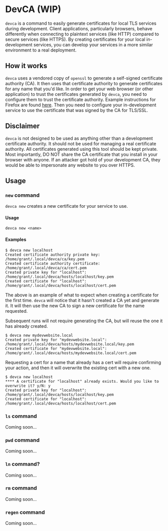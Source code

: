 # DevCA (WIP)

`devca` is a command to easily generate certificates for local TLS services during development. Client applications, particularly browsers, behave differently when connecting to plaintext services (like HTTP) compared to secure services (like HTTPS). By creating certificates for your local in-development services, you can develop your services in a more similar environment to a real deployment.

## How it works

`devca` uses a vendored copy of `openssl` to generate a self-signed certificate authority (CA). It then uses that certificate authority to generate certificates for any name that you'd like. In order to get your web browser (or other application) to trust the certificates generated by `devca`, you need to configure them to trust the certificate authority. Example instructions for Firefox are found [here](./firefox-ca-install.md). Then you need to configure your in-development service to use the certificate that was signed by the CA for TLS/SSL.

## Disclaimer

`devca` is not designed to be used as anything other than a development certificate authority. It should not be used for managing a real certificate authority. All certificates generated using this tool should be kept private. Most importantly, DO NOT share the CA certificate that you install in your browser with anyone. If an attacker got hold of your development CA, they would be able to impersonate any website to you over HTTPS.

## Usage

### `new` command
`devca new` creates a new certificate for your service to use.

#### Usage
```
devca new <name>
```

#### Examples
```
$ devca new localhost
Created certificate authority private key: /home/grant/.local/devca/ca/key.pem
Created certificate authority certificate: /home/grant/.local/devca/ca/cert.pem
Created private key for "localhost": /home/grant/.local/devca/hosts/localhost/key.pem
Created certificate for "localhost": /home/grant/.local/devca/hosts/localhost/cert.pem
```
The above is an example of what to expect when creating a certificate for the first time. `devca` will notice that it hasn't created a CA yet and generate it. It will then use the new CA to sign a new certificate for the name requested.

Subsequent runs will not require generating the CA, but will reuse the one it has already created.
```
$ devca new mydevwebsite.local
Created private key for "mydevwebsite.local": /home/grant/.local/devca/hosts/mydevwebsite.local/key.pem
Created certificate for "mydevwebsite.local": /home/grant/.local/devca/hosts/mydevwebsite.local/cert.pem
```

Requesting a cert for a name that already has a cert will require confirming your action, and then it will overwrite the existing cert with a new one.
```
$ devca new localhost
**** A certificate for "localhost" already exists. Would you like to overwrite it? y/N: y
Created private key for "localhost": /home/grant/.local/devca/hosts/localhost/key.pem
Created certificate for "localhost": /home/grant/.local/devca/hosts/localhost/cert.pem
```

### `ls` command

Coming soon...

### `pwd` command

Coming soon...

### `ln` command?

Coming soon...

### `rm` command

Coming soon...

### `regen` command

Coming soon...
